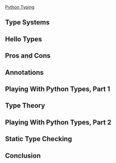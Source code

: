 [Python Typing](https://realpython.com/python-type-checking/)

## Type Systems
## Hello Types
## Pros and Cons
## Annotations
## Playing With Python Types, Part 1
## Type Theory
## Playing With Python Types, Part 2
## Static Type Checking
## Conclusion